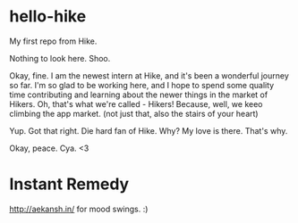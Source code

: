 # hello-hike
My first repo from Hike.

Nothing to look here. Shoo.

Okay, fine. I am the newest intern at Hike, and it's been a wonderful journey so far. I'm so glad to be working here, and I hope to spend some quality time contributing and learning about the newer things in the market of Hikers. Oh, that's what we're called - Hikers! Because, well, we keeo climbing the app market. (not just that, also the stairs of your heart)

Yup. Got that right. Die hard fan of Hike. Why? My love is there. That's why.

Okay, peace. Cya. <3  

# Instant Remedy
http://aekansh.in/ for mood swings. :)
